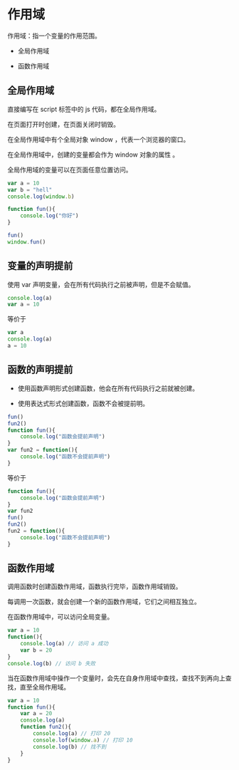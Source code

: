 # 作用域

作用域：指一个变量的作用范围。

- 全局作用域

- 函数作用域

## 全局作用域

直接编写在 script 标签中的 js 代码，都在全局作用域。

在页面打开时创建，在页面关闭时销毁。

在全局作用域中有个全局对象 window ，代表一个浏览器的窗口。

在全局作用域中，创建的变量都会作为 window 对象的属性 。

全局作用域的变量可以在页面任意位置访问。

```js
var a = 10
var b = "hell"
console.log(window.b)

function fun(){
    console.log("你好")
}

fun()
window.fun()
```

## 变量的声明提前

使用 var 声明变量，会在所有代码执行之前被声明，但是不会赋值。

```js
console.log(a)
var a = 10
```

等价于

```js
var a
console.log(a)
a = 10
```

## 函数的声明提前

- 使用函数声明形式创建函数，他会在所有代码执行之前就被创建。

- 使用表达式形式创建函数，函数不会被提前明。

```js
fun()
fun2()
function fun(){
    console.log("函数会提前声明")
}
var fun2 = function(){
    console.log("函数不会提前声明")
}
```

等价于

```js
function fun(){
    console.log("函数会提前声明")
}
var fun2
fun()
fun2()
fun2 = function(){
    console.log("函数不会提前声明")
}
```

## 函数作用域

调用函数时创建函数作用域，函数执行完毕，函数作用域销毁。

每调用一次函数，就会创建一个新的函数作用域，它们之间相互独立。

在函数作用域中，可以访问全局变量。

```js
var a = 10
function(){
    console.log(a) // 访问 a 成功
    var b = 20
}
console.log(b) // 访问 b 失败
```

当在函数作用域中操作一个变量时，会先在自身作用域中查找，查找不到再向上查找，直至全局作用域。

```js
var a = 10
function fun(){
    var a = 20
    console.log(a)
    function fun2(){
        console.log(a) // 打印 20
        console.lof(window.a) // 打印 10
        console.log(b) // 找不到
    }
}
```
